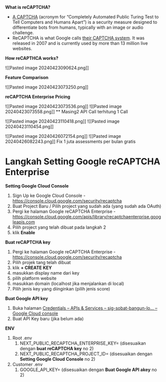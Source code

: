 **What is reCAPTCHA?**
- [A CAPTCHA](https://datadome.co/guides/captcha/what-is-captcha-and-how-does-it-work/) (acronym for “Completely Automated Public Turing Test to Tell Computers and Humans Apart”) is a security measure designed to differentiate bots from humans, typically with an image or audio challenge.
- ReCAPTCHA is what Google calls [their CAPTCHA system](https://developers.google.com/recaptcha). It was released in 2007 and is currently used by more than 13 million live websites.

**How reCAPTHCA works?**

![[Pasted image 20240423090624.png]]

**Feature Comparison**

![[Pasted image 20240423073250.png]]

**reCAPTCHA Enterprise Pricing**

![[Pasted image 20240423073536.png]]
![[Pasted image 20240423073558.png]]
** Masing2 API Call terhitung 1 Call

![[Pasted image 20240423110418.png]]
![[Pasted image 20240423110454.png]]

![[Pasted image 20240426072154.png]]
![[Pasted image 20240426082243.png]]
Fix 1 juta assessments per bulan gratis

# Langkah Setting Google reCAPTCHA Enterprise

**Setting Google Cloud Console**
1. Sign Up ke Google Cloud Console - https://console.cloud.google.com/security/recaptcha
2. Buat Project Baru / Pilih project yang sudah ada (yang sudah ada OAuth)
3. Pergi ke halaman Google reCAPTCHA Enterprise - https://console.cloud.google.com/apis/library/recaptchaenterprise.googleapis.com
4. Pilih project yang telah dibuat pada langkah 2
5. klik **Enable**

**Buat reCAPTCHA key**
1. Pergi ke halaman Google reCAPTCHA Enterprise - https://console.cloud.google.com/security/recaptcha
2. Pilih projek tang telah dibuat
3. klik **+ CREATE KEY**
4. masukkan display name dari key
5. pilih platform website
6. masukkan domain (localhost jika menjalankan di local)
7. Pilih jenis key yang diinginkan (pilih jenis score)

**Buat Google API key**
1. Buka halaman [Credentials – APIs & Services – sig-sobat-bangun-lo… – Google Cloud console](https://console.cloud.google.com/apis/credentials?project=${NAMA_PROJEK})
2. Buat API Key baru (jika belum ada)

**ENV**
1. Root .env
	1. NEXT_PUBLIC_RECAPTCHA_ENTERPRISE_KEY= (disesuaikan dengan **buat reCAPTCHA key** no 2)
	2. NEXT_PUBLIC_RECAPTCHA_PROJECT_ID= (disesuaikan dengan **Setting Google Cloud Console** no 2)
2. Customer .env
	1. GOOGLE_API_KEY= (disesuaikan dengan **Buat Google API akey** no 2)